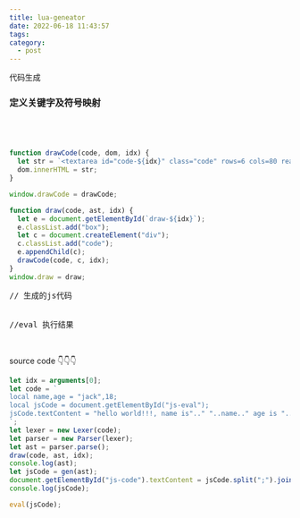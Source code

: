 ```yaml
---
title: lua-geneator
date: 2022-06-18 11:43:57
tags:
category:
  - post
---
```


代码生成

### 定义关键字及符号映射

```javascript preview src=lua-lexer.js

```

```javascript preview src=lua-token.js

```

```javascript preview src=lua-parser.js

```

```javascript preview src=lua-gen-js.js

```

```javascript preview drawCode
function drawCode(code, dom, idx) {
  let str = `<textarea id="code-${idx}" class="code" rows=6 cols=80 readonly>${code}</textarea>`;
  dom.innerHTML = str;
}

window.drawCode = drawCode;
```

```javascript preview draw
function draw(code, ast, idx) {
  let e = document.getElementById(`draw-${idx}`);
  e.classList.add("box");
  let c = document.createElement("div");
  c.classList.add("code");
  e.appendChild(c);
  drawCode(code, c, idx);
}
window.draw = draw;
```

<pre>
// 生成的js代码
<div id="js-code"></div>
<div>
//eval 执行结果
</div>
<div id="js-eval"></div>
</pre>

<div>source code 👇👇👇</div>

```javascript preview
let idx = arguments[0];
let code = `
local name,age = "jack",18;
local jsCode = document.getElementById("js-eval");
jsCode.textContent = "hello world!!!, name is".." "..name.." age is "..age;
`;
let lexer = new Lexer(code);
let parser = new Parser(lexer);
let ast = parser.parse();
draw(code, ast, idx);
console.log(ast);
let jsCode = gen(ast);
document.getElementById("js-code").textContent = jsCode.split(";").join(";\n");
console.log(jsCode);

eval(jsCode);

```

```
